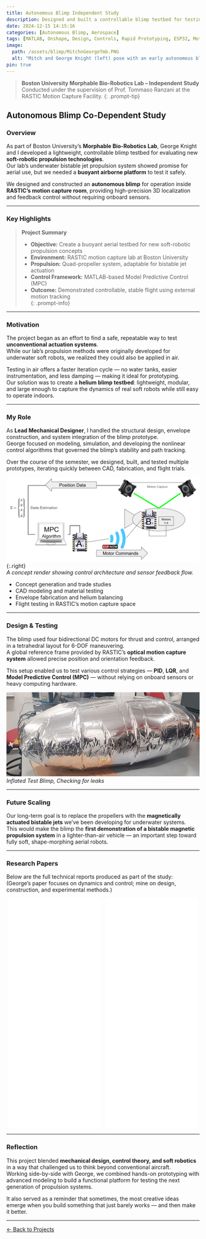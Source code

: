 ```yaml
---
title: Autonomous Blimp Independent Study
description: Designed and built a controllable blimp testbed for testing new soft-robotic propulsion technologies at BU’s Morphable Bio-Robotics Lab. Collaborated with George Knight to develop a motion-capture–guided control system and a bistable magnetic jet propulsion concept for lighter-than-air vehicles.
date: 2024-12-15 14:15:16
categories: [Autonomous Blimp, Aerospace]
tags: [MATLAB, Onshape, Design, Controls, Rapid Prototyping, ESP32, Motion Capture]
image:
  path: /assets/blimp/MitchnGeorgeTmb.PNG
  alt: "Mitch and George Knight (left) pose with an early autonomous blimp prototype."
pin: true
---
```


> **Boston University Morphable Bio-Robotics Lab – Independent Study**  
> Conducted under the supervision of Prof. Tommaso Ranzani at the RASTIC Motion Capture Facility.
{: .prompt-tip}

## Autonomous Blimp Co-Dependent Study

### Overview

As part of Boston University’s **Morphable Bio-Robotics Lab**, George Knight and I developed a lightweight, controllable blimp testbed for evaluating new **soft-robotic propulsion technologies**.  
Our lab’s underwater bistable jet propulsion system showed promise for aerial use, but we needed a **buoyant airborne platform** to test it safely.

We designed and constructed an **autonomous blimp** for operation inside **RASTIC’s motion capture room**, providing high-precision 3D localization and feedback control without requiring onboard sensors.

---

### Key Highlights

> **Project Summary**
>
> - **Objective:** Create a buoyant aerial testbed for new soft-robotic propulsion concepts  
> - **Environment:** RASTIC motion capture lab at Boston University  
> - **Propulsion:** Quad-propeller system, adaptable for bistable jet actuation  
> - **Control Framework:** MATLAB-based Model Predictive Control (MPC)  
> - **Outcome:** Demonstrated controllable, stable flight using external motion tracking  
{: .prompt-info}

---

### Motivation

The project began as an effort to find a safe, repeatable way to test **unconventional actuation systems**.  
While our lab’s propulsion methods were originally developed for underwater soft robots, we realized they could also be applied in air.

Testing in air offers a faster iteration cycle — no water tanks, easier instrumentation, and less damping — making it ideal for prototyping.  
Our solution was to create a **helium blimp testbed**: lightweight, modular, and large enough to capture the dynamics of real soft robots while still easy to operate indoors.

---

### My Role

As **Lead Mechanical Designer**, I handled the structural design, envelope construction, and system integration of the blimp prototype.  
George focused on modeling, simulation, and developing the nonlinear control algorithms that governed the blimp’s stability and path tracking.

Over the course of the semester, we designed, built, and tested multiple prototypes, iterating quickly between CAD, fabrication, and flight trials.

![Autonomous Blimp Concept](/assets/blimp/concept.png){:.right}  
*A concept render showing control architecture and sensor feedback flow.*

- Concept generation and trade studies  
- CAD modeling and material testing  
- Envelope fabrication and helium balancing  
- Flight testing in RASTIC’s motion capture space  

---

### Design & Testing

The blimp used four bidirectional DC motors for thrust and control, arranged in a tetrahedral layout for 6-DOF maneuvering.  
A global reference frame provided by RASTIC’s **optical motion capture system** allowed precise position and orientation feedback.

This setup enabled us to test various control strategies — **PID**, **LQR**, and **Model Predictive Control (MPC)** — without relying on onboard sensors or heavy computing hardware.

![Desktop View](/assets/blimp/Inflated.png) _Inflated Test Blimp, Checking for leaks_

---

### Future Scaling

Our long-term goal is to replace the propellers with the **magnetically actuated bistable jets** we’ve been developing for underwater systems.  
This would make the blimp the **first demonstration of a bistable magnetic propulsion system** in a lighter-than-air vehicle — an important step toward fully soft, shape-morphing aerial robots.

---

### Research Papers

Below are the full technical reports produced as part of the study:  
(George’s paper focuses on dynamics and control; mine on design, construction, and experimental methods.)

<div style="display:flex; flex-wrap:wrap; gap:10px; justify-content:center;">
  <embed src="/assets/blimp/Independent_Study.pdf#toolbar=0" type="application/pdf" width="48%" height="600px">
  <embed src="/assets/blimp/Independent_Submission.pdf#toolbar=0" type="application/pdf" width="48%" height="600px">
</div>

---

### Reflection

This project blended **mechanical design, control theory, and soft robotics** in a way that challenged us to think beyond conventional aircraft.  
Working side-by-side with George, we combined hands-on prototyping with advanced modeling to build a functional platform for testing the next generation of propulsion systems.

It also served as a reminder that sometimes, the most creative ideas emerge when you build something that just barely works — and then make it better.

---

[← Back to Projects](/projects)

